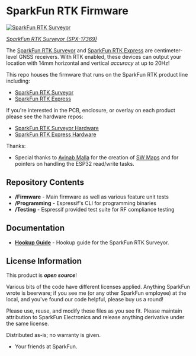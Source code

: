 SparkFun RTK Firmware
===========================================================

[![SparkFun RTK Surveyor](https://cdn.sparkfun.com/assets/parts/1/6/4/0/1/17369-GPS_RTK_Surveyor_-_Enclosed-01.jpg)](https://www.sparkfun.com/products/17369)

[*SparkFun RTK Surveyor (SPX-17369)*](https://www.sparkfun.com/products/17369)

The [SparkFun RTK Surveyor](https://www.sparkfun.com/products/17369) and [SparkFun RTK Express](https://www.sparkfun.com/products/18019) are centimeter-level GNSS receivers. With RTK enabled, these devices can output your location with 14mm horizontal and vertical *accuracy* at up to 20Hz!

This repo houses the firmware that runs on the SparkFun RTK product line including:

* [SparkFun RTK Surveyor](https://www.sparkfun.com/products/17369)
* [SparkFun RTK Express](https://www.sparkfun.com/products/18019)

If you're interested in the PCB, enclosure, or overlay on each product please see the hardware repos:

* [SparkFun RTK Surveyor Hardware](https://github.com/sparkfun/SparkFun_RTK_Surveyor)
* [SparkFun RTK Express Hardware](https://github.com/sparkfun/SparkFun_RTK_Express)

Thanks:

* Special thanks to [Avinab Malla](https://github.com/avinabmalla) for the creation of [SW Maps](https://play.google.com/store/apps/details?id=np.com.softwel.swmaps&hl=en_US&gl=US) and for pointers on handling the ESP32 read/write tasks.

Repository Contents
-------------------

* **/Firmware** - Main firmware as well as various feature unit tests
* **/Programming** - Espressif's CLI for programming binaries
* **/Testing** - Espressif provided test suite for RF compliance testing

Documentation
--------------

* **[Hookup Guide](https://learn.sparkfun.com/tutorials/sparkfun-rtk-surveyor-hookup-guide)** - Hookup guide for the SparkFun RTK Surveyor.

License Information
-------------------

This product is _**open source**_!

Various bits of the code have different licenses applied. Anything SparkFun wrote is beerware; if you see me (or any other SparkFun employee) at the local, and you've found our code helpful, please buy us a round!

Please use, reuse, and modify these files as you see fit. Please maintain attribution to SparkFun Electronics and release anything derivative under the same license.

Distributed as-is; no warranty is given.

- Your friends at SparkFun.
